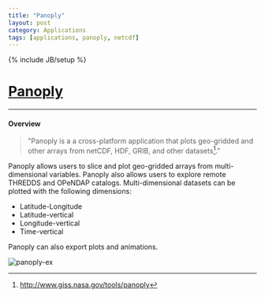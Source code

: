 ```yaml
---
title: "Panoply"
layout: post
category: Applications
tags: [applications, panoply, netcdf]
---
```


{% include JB/setup %}

# [Panoply](http://www.giss.nasa.gov/tools/panoply)

----

#### Overview

> "Panoply is a a cross-platform application that plots geo-gridded and other arrays from netCDF, HDF, GRIB, and other datasets[^1]."
>

Panoply allows users to slice and plot geo-gridded arrays from multi-dimensional variables. Panoply also allows users to explore remote THREDDS and OPeNDAP catalogs. Multi-dimensional datasets can be plotted with the following dimensions:
 
  * Latitude-Longitude
  * Latitude-vertical
  * Longitude-vertical
  * Time-vertical

Panoply can also export plots and animations.

![panoply-ex]({{site.baseurl}}{{ASSET_PATH}}/images/panoply-ex.png)

[^1]: http://www.giss.nasa.gov/tools/panoply
